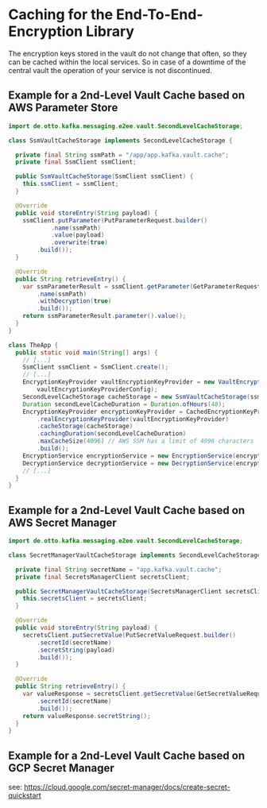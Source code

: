 # Caching for the End-To-End-Encryption Library

The encryption keys stored in the vault do not change that often, so they can be cached within the
local services.
So in case of a downtime of the central vault the operation of your service is not discontinued.


## Example for a 2nd-Level Vault Cache based on AWS Parameter Store

```java
import de.otto.kafka.messaging.e2ee.vault.SecondLevelCacheStorage;

class SsmVaultCacheStorage implements SecondLevelCacheStorage {

  private final String ssmPath = "/app/app.kafka.vault.cache";
  private final SsmClient ssmClient;

  public SsmVaultCacheStorage(SsmClient ssmClient) {
    this.ssmClient = ssmClient;
  }

  @Override
  public void storeEntry(String payload) {
    ssmClient.putParameter(PutParameterRequest.builder()
            .name(ssmPath)
            .value(payload)
            .overwrite(true)
        .build());
  }

  @Override
  public String retrieveEntry() {
    var ssmParameterResult = ssmClient.getParameter(GetParameterRequest.builder()
        .name(ssmPath)
        .withDecryption(true)
        .build());
    return ssmParameterResult.parameter().value();
  }
}
```

```java
class TheApp {
  public static void main(String[] args) {
    // [...]
    SsmClient ssmClient = SsmClient.create();
    // [...]
    EncryptionKeyProvider vaultEncryptionKeyProvider = new VaultEncryptionKeyProvider(
        vaultEncryptionKeyProviderConfig);
    SecondLevelCacheStorage cacheStorage = new SsmVaultCacheStorage(ssmClient);
    Duration secondLevelCacheDuration = Duration.ofHours(48);
    EncryptionKeyProvider encryptionKeyProvider = CachedEncryptionKeyProvider.builder()
        .realEncryptionKeyProvider(vaultEncryptionKeyProvider)
        .cacheStorage(cacheStorage)
        .cachingDuration(secondLevelCacheDuration)
        .maxCacheSize(4096) // AWS SSM has a limit of 4096 characters
        .build();
    EncryptionService encryptionService = new EncryptionService(encryptionKeyProvider);
    DecryptionService decryptionService = new DecryptionService(encryptionKeyProvider);
    // [...]
  }
}
```


## Example for a 2nd-Level Vault Cache based on AWS Secret Manager

```java
import de.otto.kafka.messaging.e2ee.vault.SecondLevelCacheStorage;

class SecretManagerVaultCacheStorage implements SecondLevelCacheStorage {

  private final String secretName = "app.kafka.vault.cache";
  private final SecretsManagerClient secretsClient;

  public SecretManagerVaultCacheStorage(SecretsManagerClient secretsClient) {
    this.secretsClient = secretsClient;
  }

  @Override
  public void storeEntry(String payload) {
    secretsClient.putSecretValue(PutSecretValueRequest.builder()
        .secretId(secretName)
        .secretString(payload)
        .build());
  }

  @Override
  public String retrieveEntry() {
    var valueResponse = secretsClient.getSecretValue(GetSecretValueRequest.builder()
        .secretId(secretName)
        .build());
    return valueResponse.secretString();
  }
}
```


## Example for a 2nd-Level Vault Cache based on GCP Secret Manager

see: https://cloud.google.com/secret-manager/docs/create-secret-quickstart
